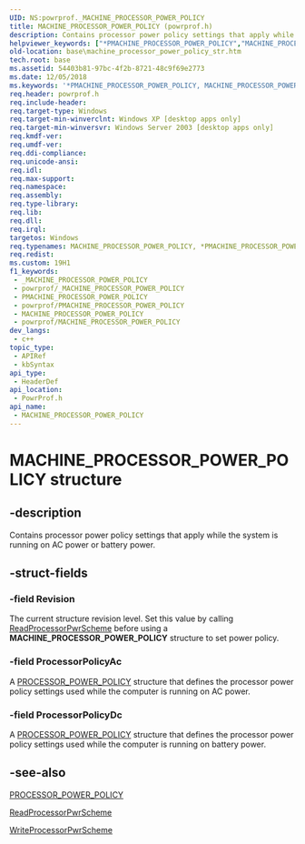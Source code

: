 ```yaml
---
UID: NS:powrprof._MACHINE_PROCESSOR_POWER_POLICY
title: MACHINE_PROCESSOR_POWER_POLICY (powrprof.h)
description: Contains processor power policy settings that apply while the system is running on AC power or battery power.
helpviewer_keywords: ["*PMACHINE_PROCESSOR_POWER_POLICY","MACHINE_PROCESSOR_POWER_POLICY","MACHINE_PROCESSOR_POWER_POLICY structure","PMACHINE_PROCESSOR_POWER_POLICY","PMACHINE_PROCESSOR_POWER_POLICY structure pointer","_win32_machine_processor_power_policy_str","base.machine_processor_power_policy_str","powrprof/MACHINE_PROCESSOR_POWER_POLICY","powrprof/PMACHINE_PROCESSOR_POWER_POLICY"]
old-location: base\machine_processor_power_policy_str.htm
tech.root: base
ms.assetid: 54403b81-97bc-4f2b-8721-48c9f69e2773
ms.date: 12/05/2018
ms.keywords: '*PMACHINE_PROCESSOR_POWER_POLICY, MACHINE_PROCESSOR_POWER_POLICY, MACHINE_PROCESSOR_POWER_POLICY structure, PMACHINE_PROCESSOR_POWER_POLICY, PMACHINE_PROCESSOR_POWER_POLICY structure pointer, _win32_machine_processor_power_policy_str, base.machine_processor_power_policy_str, powrprof/MACHINE_PROCESSOR_POWER_POLICY, powrprof/PMACHINE_PROCESSOR_POWER_POLICY'
req.header: powrprof.h
req.include-header: 
req.target-type: Windows
req.target-min-winverclnt: Windows XP [desktop apps only]
req.target-min-winversvr: Windows Server 2003 [desktop apps only]
req.kmdf-ver: 
req.umdf-ver: 
req.ddi-compliance: 
req.unicode-ansi: 
req.idl: 
req.max-support: 
req.namespace: 
req.assembly: 
req.type-library: 
req.lib: 
req.dll: 
req.irql: 
targetos: Windows
req.typenames: MACHINE_PROCESSOR_POWER_POLICY, *PMACHINE_PROCESSOR_POWER_POLICY
req.redist: 
ms.custom: 19H1
f1_keywords:
 - _MACHINE_PROCESSOR_POWER_POLICY
 - powrprof/_MACHINE_PROCESSOR_POWER_POLICY
 - PMACHINE_PROCESSOR_POWER_POLICY
 - powrprof/PMACHINE_PROCESSOR_POWER_POLICY
 - MACHINE_PROCESSOR_POWER_POLICY
 - powrprof/MACHINE_PROCESSOR_POWER_POLICY
dev_langs:
 - c++
topic_type:
 - APIRef
 - kbSyntax
api_type:
 - HeaderDef
api_location:
 - PowrProf.h
api_name:
 - MACHINE_PROCESSOR_POWER_POLICY
---
```


# MACHINE_PROCESSOR_POWER_POLICY structure


## -description

Contains processor power policy settings that apply while the system is running on AC power or battery power.

## -struct-fields

### -field Revision

The current structure revision level. Set this value by calling <a href="https://docs.microsoft.com/windows/desktop/api/powrprof/nf-powrprof-readprocessorpwrscheme">ReadProcessorPwrScheme</a> before using a  <b>MACHINE_PROCESSOR_POWER_POLICY</b> structure to set power policy.

### -field ProcessorPolicyAc

A 
<a href="https://docs.microsoft.com/windows/desktop/api/winnt/ns-winnt-processor_power_policy">PROCESSOR_POWER_POLICY</a> structure that defines the processor power policy settings used while the computer is running on AC power.

### -field ProcessorPolicyDc

A 
<a href="https://docs.microsoft.com/windows/desktop/api/winnt/ns-winnt-processor_power_policy">PROCESSOR_POWER_POLICY</a> structure that defines the processor power policy settings used while the computer is running on battery power.

## -see-also

<a href="https://docs.microsoft.com/windows/desktop/api/winnt/ns-winnt-processor_power_policy">PROCESSOR_POWER_POLICY</a>



<a href="https://docs.microsoft.com/windows/desktop/api/powrprof/nf-powrprof-readprocessorpwrscheme">ReadProcessorPwrScheme</a>



<a href="https://docs.microsoft.com/windows/desktop/api/powrprof/nf-powrprof-writeprocessorpwrscheme">WriteProcessorPwrScheme</a>

